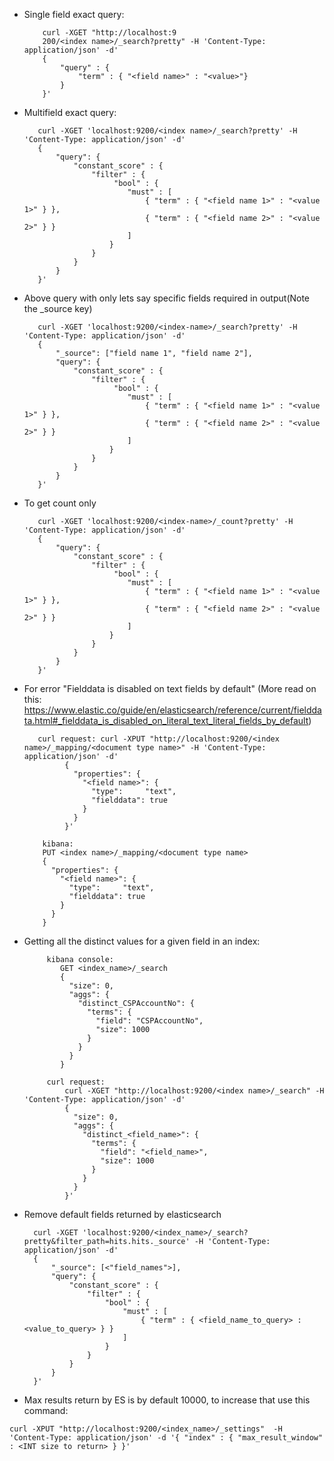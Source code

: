 
 - Single field exact query: 
    ```
        curl -XGET "http://localhost:9
        200/<index name>/_search?pretty" -H 'Content-Type: application/json' -d'
        {
            "query" : {
                "term" : { "<field name>" : "<value>"}
            }
        }'
     ```
  - Multifield exact query:
     ```
        curl -XGET 'localhost:9200/<index name>/_search?pretty' -H 'Content-Type: application/json' -d'
        {
            "query": {
                "constant_score" : {
                    "filter" : {
                         "bool" : {
                            "must" : [
                                { "term" : { "<field name 1>" : "<value 1>" } },
                                { "term" : { "<field name 2>" : "<value 2>" } }
                            ]
                        }
                    }
                }
            }
        }'
     ```
   - Above query with only lets say specific fields required in output(Note the _source key)
     ```
        curl -XGET 'localhost:9200/<index-name>/_search?pretty' -H 'Content-Type: application/json' -d'
        {
            "_source": ["field name 1", "field name 2"],
            "query": {
                "constant_score" : {
                    "filter" : {
                         "bool" : {
                            "must" : [
                                { "term" : { "<field name 1>" : "<value 1>" } },
                                { "term" : { "<field name 2>" : "<value 2>" } }
                            ]
                        }
                    }
                }
            }
        }'
     ```
   - To get count only
     ```
        curl -XGET 'localhost:9200/<index-name>/_count?pretty' -H 'Content-Type: application/json' -d'
        {
            "query": {
                "constant_score" : {
                    "filter" : {
                         "bool" : {
                            "must" : [
                                { "term" : { "<field name 1>" : "<value 1>" } },
                                { "term" : { "<field name 2>" : "<value 2>" } }
                            ]
                        }
                    }
                }
            }
        }'
     ```
   - For error "Fielddata is disabled on text fields by default" (More read on this: https://www.elastic.co/guide/en/elasticsearch/reference/current/fielddata.html#_fielddata_is_disabled_on_literal_text_literal_fields_by_default)
     ```
        curl request: curl -XPUT "http://localhost:9200/<index name>/_mapping/<document type name>" -H 'Content-Type: application/json' -d'
              {
                "properties": {
                  "<field name>": { 
                    "type":     "text",
                    "fielddata": true
                  }
                }
              }'
              
         kibana: 
         PUT <index name>/_mapping/<document type name>
         {
           "properties": {
             "<field name>": { 
               "type":     "text",
               "fielddata": true
             }
           }
         }
     ```
   - Getting all the distinct values for a given field in an index:
     ```
          kibana console:
             GET <index_name>/_search
             {
               "size": 0,
               "aggs": {
                 "distinct_CSPAccountNo": {
                   "terms": {
                     "field": "CSPAccountNo",
                     "size": 1000
                   }
                 }
               }
             }
          
          curl request:
              curl -XGET "http://localhost:9200/<index name>/_search" -H 'Content-Type: application/json' -d'
              {
                "size": 0,
                "aggs": {
                  "distinct_<field_name>": {
                    "terms": {
                      "field": "<field_name>",
                      "size": 1000
                    }
                  }
                }
              }'
     ```
  - Remove default fields returned by elasticsearch
     ```
       curl -XGET 'localhost:9200/<index_name>/_search?pretty&filter_path=hits.hits._source' -H 'Content-Type: application/json' -d'
       {
           "_source": [<"field_names">],
           "query": {
               "constant_score" : {
                   "filter" : {
                       "bool" : {
                           "must" : [
                               { "term" : { <field_name_to_query> : <value_to_query> } }
                           ]
                       }
                   }
               }
           }
       }'
     ```
     
  - Max results return by ES is by default 10000, to increase that use this command:
  ```
  curl -XPUT "http://localhost:9200/<index_name>/_settings"  -H 'Content-Type: application/json' -d '{ "index" : { "max_result_window" : <INT size to return> } }'
  ```
